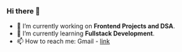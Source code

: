 ### Hi there 👋

- 🔭 I’m currently working on **Frontend Projects and DSA**.
- 🌱 I’m currently learning **Fullstack Development**.
- 📫 How to reach me: Gmail - [link](rahulphysicsmishra@gmail.com)

